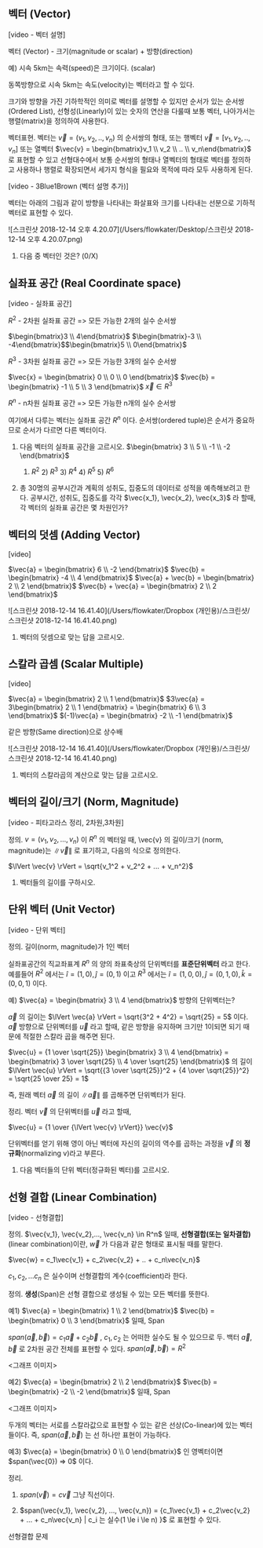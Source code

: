 

## 벡터 (Vector)

[video - 벡터 설명]

벡터 (Vector) - 크기(magnitude or scalar) + 방향(direction)

예) 시속 5km는 속력(speed)은 크기이다. (scalar)

동쪽방향으로 시속 5km는 속도(velocity)는 벡터라고 할 수 있다.

크기와 방향을 가진 기하학적인 의미로 벡터를 설명할 수 있지만 순서가 있는 순서쌍 (Ordered List), 선형성(Linearly)이 있는 숫자의 연산을 다룰때 보통 벡터, 나아가서는 행렬(matrix)을 정의하여 사용한다.

벡터표현. 벡터는 $\vec{v} = (v_1, v_2, .. , v_n)$ 의 순서쌍의 형태, 또는 행벡터 $\vec{v} = [v_1, v_2, .. , v_n]$ 또는 열벡터 $\vec{v} = \begin{bmatrix}v_1 \\ v_2 \\  ..  \\ v_n\end{bmatrix}$ 로 표현할 수 있고 선형대수에서 보통 순서쌍의 형태나 열벡터의 형태로 벡터를 정의하고 사용하나 행렬로 확장되면서 세가지 형식을 필요와 목적에 따라 모두 사용하게 된다.

[video - 3Blue1Brown (벡터 설명 추가)]

벡터는 아래의 그림과 같이 방향을 나타내는 화살표와 크기를 나타내는 선분으로 기하적 벡터로 표현할 수 있다.

![스크린샷 2018-12-14 오후 4.20.07](/Users/flowkater/Desktop/스크린샷 2018-12-14 오후 4.20.07.png)

<recap>

1. 다음 중 벡터인 것은? (0/X)

</recap>



## 실좌표 공간 (Real Coordinate space)

[video - 실좌표 공간]

$R^2$ - 2차원 실좌표 공간 => 모든 가능한 2개의 실수 순서쌍

$\begin{bmatrix}3 \\ 4\end{bmatrix}$ $\begin{bmatrix}-3 \\ -4\end{bmatrix}$$\begin{bmatrix}5 \\ 0\end{bmatrix}$   

$R^3$ - 3차원 실좌표 공간 => 모든 가능한 3개의 실수 순서쌍

$\vec{x} = \begin{bmatrix} 0 \\ 0 \\ 0 \end{bmatrix}$  $\vec{b} = \begin{bmatrix} -1 \\ 5 \\ 3 \end{bmatrix}$   $\vec{x} \in R^3$

$R^n$ - n차원 실좌표 공간 => 모든 가능한 n개의 실수 순서쌍

여기에서 다루는 벡터는 실좌표 공간 $R^n$ 이다. 순서쌍(ordered tuple)은 순서가 중요하므로 순서가 다르면 다른 벡터이다.

<recap>

1. 다음 벡터의 실좌표 공간을 고르시오. $\begin{bmatrix} 3 \\ 5 \\ -1 \\ -2 \end{bmatrix}$

   1) $R^2$ 2) $R^3$ 3) $R^4$ 4) $R^5$ 5) $R^6$

2. 총 30명의 공부시간과 계획의 성취도, 집중도의 데이터로 성적을 예측해보려고 한다. 공부시간, 성취도, 집중도를 각각 $\vec{x_1}, \vec{x_2}, \vec{x_3}$ 라 할때, 각 벡터의 실좌표 공간은 몇 차원인가?

</recap>



## 벡터의 덧셈 (Adding Vector)

[video]

$\vec{a} = \begin{bmatrix} 6 \\ -2 \end{bmatrix}$ $\vec{b} = \begin{bmatrix} -4 \\ 4 \end{bmatrix}$   $\vec{a} + \vec{b} = \begin{bmatrix} 2 \\ 2 \end{bmatrix}$  $\vec{b} + \vec{a} = \begin{bmatrix} 2 \\ 2 \end{bmatrix}$     

![스크린샷 2018-12-14 16.41.40](/Users/flowkater/Dropbox (개인용)/스크린샷/스크린샷 2018-12-14 16.41.40.png)

<recap>

1. 벡터의 덧셈으로 맞는 답을 고르시오.

</recap>

## 스칼라 곱셈 (Scalar Multiple)

[video]

$\vec{a} = \begin{bmatrix} 2 \\ 1 \end{bmatrix}$  $3\vec{a} = 3\begin{bmatrix} 2 \\ 1 \end{bmatrix} = \begin{bmatrix} 6 \\ 3 \end{bmatrix}$  $(-1)\vec{a} = \begin{bmatrix} -2 \\ -1 \end{bmatrix}$ 

같은 방향(Same direction)으로 상수배

![스크린샷 2018-12-14 16.41.40](/Users/flowkater/Dropbox (개인용)/스크린샷/스크린샷 2018-12-14 16.41.40.png)

<recap>

1. 벡터의 스칼라곱의 계산으로 맞는 답을 고르시오.

</recap>

## 벡터의 길이/크기 (Norm, Magnitude)

[video - 피타고라스 정리, 2차원,3차원]

정의. $v = (v_1,v_2, ...,v_n)$ 이 $R^n$ 의 벡터일 때, \vec{v} 의 길이/크기 (norm, magnitude)는 $\lVert \vec{v} \rVert$ 로 표기하고, 다음의 식으로 정의한다.

$\lVert \vec{v} \rVert = \sqrt{v_1^2 + v_2^2 + ... + v_n^2}$

<recap>

1. 벡터들의 길이를 구하시오.

</recap>

## 단위 벡터 (Unit Vector)

[video - 단위 벡터]

정의. 길이(norm, magnitude)가 1인 벡터

실좌표공간의 직교좌표계 $R^n$ 의 양의 좌표축상의 단위벡터를 **표준단위벡터** 라고 한다. 예를들어 $R^2$ 에서는 $\hat{i} =(1, 0),  \hat{j} =(0, 1)$ 이고 $R^3$ 에서는 $\hat{i} =(1, 0, 0),  \hat{j} =(0, 1, 0), \hat{k} =(0, 0, 1)$ 이다.

예) $\vec{a} = \begin{bmatrix} 3 \\ 4 \end{bmatrix}$ 방향의 단위벡터는?

$\vec{a}$ 의 길이는 $\lVert \vec{a} \rVert = \sqrt{3^2 + 4^2} = \sqrt{25} = 5$ 이다. $\vec{a}$ 방향으로 단위벡터를 $\vec{u}$ 라고 할때, 같은 방향을 유지하며 크기만 1이되면 되기 때문에 적절한 스칼라 곱을 해주면 된다. 

$\vec{u} = {1 \over \sqrt{25}} \begin{bmatrix} 3 \\ 4 \end{bmatrix} = \begin{bmatrix} 3 \over \sqrt{25} \\ 4 \over \sqrt{25} \end{bmatrix}$ 의 길이 $\lVert \vec{u} \rVert = \sqrt{{3 \over \sqrt{25}}^2 + {4 \over \sqrt{25}}^2} = \sqrt{25 \over 25} = 1$ 

즉, 원래 벡터 $\vec{a}$ 의 길이 $\lVert \vec{a} \rVert$ 를 곱해주면 단위벡터가 된다.

정리. 벡터 $\vec{v}$ 의 단위벡터를 $\vec{u}$ 라고 할때,

$\vec{u} = {1 \over {\lVert \vec{v} \rVert}} \vec{v}$

단위벡터를 얻기 위해 영이 아닌 벡터에 자신의 길이의 역수를 곱하는 과정을 $\vec{v}$ 의 **정규화**(normalizing v)라고 부른다.

<recap>

1. 다음 벡터들의 단위 벡터(정규화된 벡터)를 고르시오.

</recap>

## 선형 결합 (Linear Combination)

[video - 선형결합]

정의. $\vec{v_1}, \vec{v_2},..., \vec{v_n} \in R^n$ 일때, **선형결합(또는 일차결합)**(linear combination)이란, $\vec{w}$ 가 다음과 같은 형태로 표시될 때를 말한다.

$\vec{w} = c_1\vec{v_1} + c_2\vec{v_2} + .. + c_n\vec{v_n}$

$c_1,c_2,...c_n$ 은 실수이며 선형결합의 계수(coefficient)라 한다. 

정의. **생성**(Span)은 선형 결합으로 생성될 수 있는 모든 벡터를 뜻한다. 

예1) $\vec{a} = \begin{bmatrix} 1 \\ 2 \end{bmatrix}$  $\vec{b} = \begin{bmatrix} 0 \\ 3 \end{bmatrix}$ 일때, Span

$span(\vec{a}, \vec{b}) = {c_1\vec{a} + c_2\vec{b}}$  ,   $c_1, c_2$ 는 어떠한 실수도 될 수 있으므로 두. 백터 $\vec{a}$, $\vec{b}$ 로 2차원 공간 전체를 표현할 수 있다. $span(\vec{a}, \vec{b}) = R^2$

<그래프 이미지>

예2) $\vec{a} = \begin{bmatrix} 2 \\ 2 \end{bmatrix}$  $\vec{b} = \begin{bmatrix} -2 \\ -2 \end{bmatrix}$ 일때, Span

<그래프 이미지>

두개의 벡터는 서로를 스칼라값으로 표현할 수 있는 같은 선상(Co-linear)에 있는 벡터들이다. 즉, $span(\vec{a}, \vec{b})$ 는 선 하나만 표현이 가능하다.

예3) $\vec{a} = \begin{bmatrix} 0 \\ 0 \end{bmatrix}$ 인 영벡터이면 $span(\vec{0}) => 0$ 이다.

정리.

1) $span(\vec{v}) = c\vec{v}$ 그냥 직선이다.

2) $span(\vec{v_1}, \vec{v_2}, ..., \vec{v_n}) = {c_1\vec{v_1} + c_2\vec{v_2} + ... + c_n\vec{v_n} | c_i 는 실수(1 \le i \le n) }$ 로 표현할 수 있다.

<recap>

선형결합 문제

</recap>












